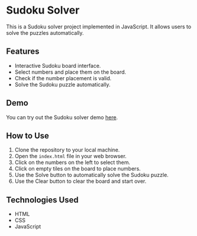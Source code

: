 # Sudoku Solver

This is a Sudoku solver project implemented in JavaScript. It allows users to solve the puzzles automatically.

## Features

- Interactive Sudoku board interface.
- Select numbers and place them on the board.
- Check if the number placement is valid.
- Solve the Sudoku puzzle automatically.

## Demo

You can try out the Sudoku solver demo [here](https://045-joval.github.io/Sudoku-Solver/).

## How to Use

1. Clone the repository to your local machine.
2. Open the `index.html` file in your web browser.
3. Click on the numbers on the left to select them.
4. Click on empty tiles on the board to place numbers.
5. Use the Solve button to automatically solve the Sudoku puzzle.
6. Use the Clear button to clear the board and start over.

## Technologies Used

- HTML
- CSS
- JavaScript
